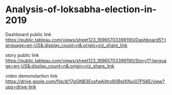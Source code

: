 # Analysis-of-loksabha-election-in-2019


Dashboard public  link https://public.tableau.com/views/sheet123_16965703399190/Dashboard5?:language=en-US&:display_count=n&:origin=viz_share_link

story public link https://public.tableau.com/views/sheet123_16965703399190/Story1?:language=en-US&:display_count=n&:origin=viz_share_link

video demonstartion link https://drive.goole.com/file/d/17gGNB3ExsfwAiltrs90BplXNuj07PS6E/view?ups=drive-link

